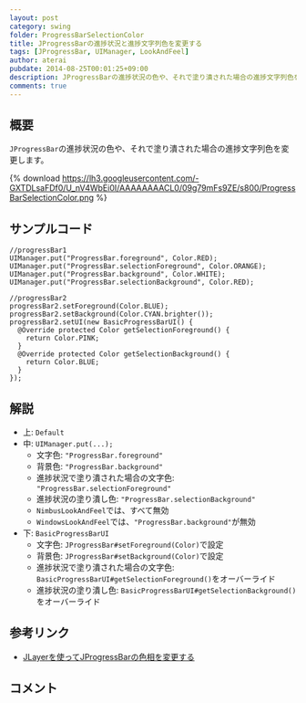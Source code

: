 ```yaml
---
layout: post
category: swing
folder: ProgressBarSelectionColor
title: JProgressBarの進捗状況と進捗文字列色を変更する
tags: [JProgressBar, UIManager, LookAndFeel]
author: aterai
pubdate: 2014-08-25T00:01:25+09:00
description: JProgressBarの進捗状況の色や、それで塗り潰された場合の進捗文字列色を変更します。
comments: true
---
```

## 概要
`JProgressBar`の進捗状況の色や、それで塗り潰された場合の進捗文字列色を変更します。

{% download https://lh3.googleusercontent.com/-GXTDLsaFDf0/U_nV4WbEi0I/AAAAAAAACL0/09g79mFs9ZE/s800/ProgressBarSelectionColor.png %}

## サンプルコード
<pre class="prettyprint"><code>//progressBar1
UIManager.put("ProgressBar.foreground", Color.RED);
UIManager.put("ProgressBar.selectionForeground", Color.ORANGE);
UIManager.put("ProgressBar.background", Color.WHITE);
UIManager.put("ProgressBar.selectionBackground", Color.RED);

//progressBar2
progressBar2.setForeground(Color.BLUE);
progressBar2.setBackground(Color.CYAN.brighter());
progressBar2.setUI(new BasicProgressBarUI() {
  @Override protected Color getSelectionForeground() {
    return Color.PINK;
  }
  @Override protected Color getSelectionBackground() {
    return Color.BLUE;
  }
});
</code></pre>

## 解説
- 上: `Default`
- 中: `UIManager.put(...);`
    - 文字色: `"ProgressBar.foreground"`
    - 背景色: `"ProgressBar.background"`
    - 進捗状況で塗り潰された場合の文字色: `"ProgressBar.selectionForeground"`
    - 進捗状況の塗り潰し色: `"ProgressBar.selectionBackground"`
    - `NimbusLookAndFeel`では、すべて無効
    - `WindowsLookAndFeel`では、`"ProgressBar.background"`が無効
- 下: `BasicProgressBarUI`
    - 文字色: `JProgressBar#setForeground(Color)`で設定
    - 背景色: `JProgressBar#setBackground(Color)`で設定
    - 進捗状況で塗り潰された場合の文字色: `BasicProgressBarUI#getSelectionForeground()`をオーバーライド
    - 進捗状況の塗り潰し色: `BasicProgressBarUI#getSelectionBackground()`をオーバーライド

<!-- dummy comment line for breaking list -->

## 参考リンク
- [JLayerを使ってJProgressBarの色相を変更する](http://ateraimemo.com/Swing/ColorChannelSwapFilter.html)

<!-- dummy comment line for breaking list -->

## コメント
